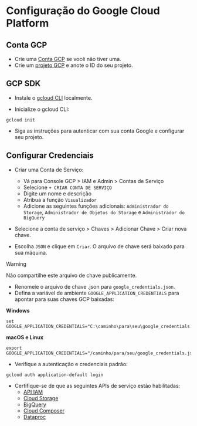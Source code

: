 # Configuração do Google Cloud Platform

## Conta GCP

- Crie uma [Conta GCP](https://console.cloud.google.com/freetrial/) se você não tiver uma.
- Crie um [projeto GCP](https://console.cloud.google.com/projectcreate?inv=1&invt=Ab0mdg) e anote o ID do seu projeto.

## GCP SDK

- Instale o [gcloud CLI](https://cloud.google.com/sdk/docs/install) localmente.

- Inicialize o gcloud CLI:

```
gcloud init
```

- Siga as instruções para autenticar com sua conta Google e configurar seu projeto.

## Configurar Credenciais

- Criar uma Conta de Serviço:
  - Vá para Console GCP > IAM e Admin > Contas de Serviço
  - Selecione `+ CRIAR CONTA DE SERVIÇO`
  - Digite um nome e descrição
  - Atribua a função `Visualizador`
  - Adicione as seguintes funções adicionais: `Administrador do Storage`, `Administrador de Objetos do Storage` e `Administrador do BigQuery`

- Selecione a conta de serviço > Chaves > Adicionar Chave > Criar nova chave.
- Escolha `JSON` e clique em `Criar`. O arquivo de chave será baixado para sua máquina.

> [!WARNING]
> Não compartilhe este arquivo de chave publicamente.

- Renomeie o arquivo de chave .json para `google_credentials.json`.
- Defina a variável de ambiente `GOOGLE_APPLICATION_CREDENTIALS` para apontar para suas chaves GCP baixadas:

**Windows**

```
set GOOGLE_APPLICATION_CREDENTIALS="C:\caminho\para\seu\google_credentials.json"
```

**macOS e Linux**

```
export GOOGLE_APPLICATION_CREDENTIALS="/caminho/para/seu/google_credentials.json"
```

- Verifique a autenticação e credenciais padrão:

```
gcloud auth application-default login
```

- Certifique-se de que as seguintes APIs de serviço estão habilitadas:
  - [API IAM](https://console.cloud.google.com/apis/library/iam.googleapis.com?inv=1&invt=Ab0m7A)
  - [Cloud Storage](https://console.cloud.google.com/apis/api/storage-component.googleapis.com/credentials?inv=1&invt=Ab0yZw)
  - [BigQuery](https://console.cloud.google.com/apis/api/bigquery.googleapis.com/metrics?hl=en&inv=1&invt=Ab0ybw)
  - [Cloud Composer](https://console.cloud.google.com/apis/library/composer.googleapis.com?hl=en&inv=1&invt=Ab09MQ)
  - [Dataproc](https://console.cloud.google.com/dataproc/overview?referrer=search&hl=en&inv=1&invt=Ab1kmA)
